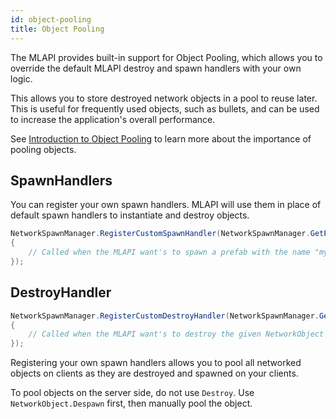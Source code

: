 ```yaml
---
id: object-pooling
title: Object Pooling
---
```


The MLAPI provides built-in support for Object Pooling, which allows you to override the default MLAPI destroy and spawn handlers with your own logic.

This allows you to store destroyed network objects in a pool to reuse later. This is useful for frequently used objects, such as bullets, and can be used to increase the application's overall performance.

See [Introduction to Object Pooling](https://learn.unity.com/tutorial/introduction-to-object-pooling) to learn more about the importance of pooling objects.

## SpawnHandlers

You can register your own spawn handlers. MLAPI will use them in place of default spawn handlers to instantiate and destroy objects.

```csharp
NetworkSpawnManager.RegisterCustomSpawnHandler(NetworkSpawnManager.GetPrefabHash("myPrefabName"), (position, rotation, disabled) =>
{
    // Called when the MLAPI want's to spawn a prefab with the name "myPrefabName"
});
```
## DestroyHandler

```csharp
NetworkSpawnManager.RegisterCustomDestroyHandler(NetworkSpawnManager.GetPrefabHash("myPrefabName"), (networkObject) =>
{
    // Called when the MLAPI want's to destroy the given NetworkObject
});
```

Registering your own spawn handlers allows you to pool all networked objects on clients as they are destroyed and spawned on your clients.

To pool objects on the server side, do not use `Destroy`. Use `NetworkObject.Despawn` first, then manually pool the object.
